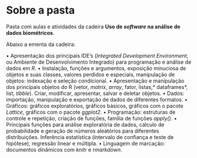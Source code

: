 # Sobre a pasta

Pasta com aulas e atividades da cadeira **Uso de *software* na análise de dados biométricos**.

Abaixo a ementa da cadeira:

• Apresentação dos principais IDE’s (*Integrated Development Environment*, ou Ambiente de Desenvolvimento Integrado) para programação e análise de dados em *R*.
• Instalação, funções e argumentos, exposição minuciosa de objetos e suas classes, valores perdidos e especiais, manipulação de objetos: indexação e seleção condicional.
• Apresentação e manipulação dos principais objetos do R (vetor, *matrix*, *array*, fator, listas,* dataframes*, list, *tibble*). Criar, modificar, apresentar, salvar e deletar objetos.
• Dados: importação, manipulação e exportação de dados de diferentes formatos.
• Gráficos: gráficos exploratórios, gráficos básicos, gráficos com o pacote *Lattice*, gráficos com o pacote *ggplot2*.
• Programação: estruturas de controle e repetição, criação de funções, família de funções *apply()*.
• Principais funções para análise exploratória de dados, cálculo de probabilidade e geração de números aleatórios para diferentes distribuições. Inferência estatística
(intervalo de confiança e teste de hipótese), regressão linear e múltipla.
• Linguagem de marcação: documentos dinâmicos com *knitr* e *rmarkdown*.
